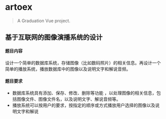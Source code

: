 # artoex

> A Graduation Vue project.

## 基于互联网的图像演播系统的设计

#### 题目内容

设计一个简单的数据库系统，存储图像（比如数码照片）的相关信息。再设计一个简单的播放系统，播放数据库中的图像以及说明文字和解说音频。

#### 题目要求

+ 数据库系统具有添加、保存、修改、删除等功能 ，以处理图像的相关信息，包括图像文件、图像文件名，以及说明文字、解说音频等。
+ 播放系统可以按用户的要求，按指定的顺序或方式播放用户选择的图像以及说明文字和解说

